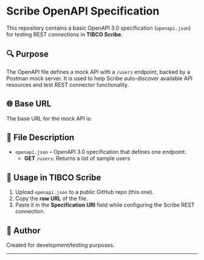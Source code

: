 # Scribe OpenAPI Specification

This repository contains a basic OpenAPI 3.0 specification (`openapi.json`) for testing REST connections in **TIBCO Scribe**.

## 🔍 Purpose

The OpenAPI file defines a mock API with a `/users` endpoint, backed by a Postman mock server. It is used to help Scribe auto-discover available API resources and test REST connector functionality.

## 🌐 Base URL

The base URL for the mock API is:


## 📄 File Description

- `openapi.json` – OpenAPI 3.0 specification that defines one endpoint:
  - **GET** `/users`: Returns a list of sample users

## 🧪 Usage in TIBCO Scribe

1. Upload `openapi.json` to a public GitHub repo (this one).
2. Copy the **raw URL** of the file.
3. Paste it in the **Specification URI** field while configuring the Scribe REST connection.

## 👤 Author

Created for development/testing purposes.

---

